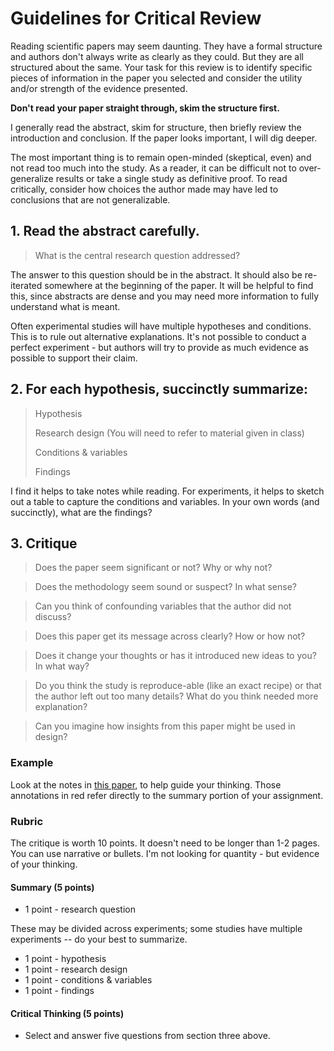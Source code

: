 # Guidelines for Critical Review

Reading scientific papers may seem daunting. They have a formal structure and authors don't always write as clearly as they could. But they are all structured about the same. Your task for this review is to identify specific pieces of information in the paper you selected and consider the utility and/or strength of the evidence presented.

**Don't read your paper straight through, skim the structure first.**

I generally read the abstract, skim for structure, then briefly review the introduction and conclusion. If the paper looks important, I will dig deeper.

The most important thing is to remain open-minded (skeptical, even) and not read too much into the study. As a reader, it can be difficult not to over-generalize results or take a single study as definitive proof. To read critically, consider how choices the author made may have led to conclusions that are not generalizable.

## 1. Read the abstract carefully.

> What is the central research question addressed?

The answer to this question should be in the abstract. It should also be re-iterated somewhere at the beginning of the paper. It will be helpful to find this, since abstracts are dense and you may need more information to fully understand what is meant.

Often experimental studies will have multiple hypotheses and conditions. This is to rule out alternative explanations. It's not possible to conduct a perfect experiment - but authors will try to provide as much evidence as possible to support their claim.

## 2. For each hypothesis, succinctly summarize:

>  Hypothesis
>
>  Research design (You will need to refer to material given in class)
>
> Conditions & variables
>
>  Findings

I find it helps to take notes while reading. For experiments, it helps to sketch out a table to capture the conditions and variables. In your own words (and succinctly), what are the findings?

## 3. Critique

> Does the paper seem significant or not? Why or why not?

> Does the methodology seem sound or suspect? In what sense?

> Can you think of confounding variables that the author did not discuss?

> Does this paper get its message across clearly? How or how not?

> Does it change your thoughts or has it introduced new ideas to you? In what way?

> Do you think the study is reproduce-able (like an exact recipe) or that the author left out too many details? What do you think needed more explanation?

> Can you imagine how insights from this paper might be used in design?

### Example
Look at the notes in [this paper](sauro_lewisCHI2011.pdf), to help guide your thinking. Those annotations in red refer directly to the summary portion of your assignment.

### Rubric

The critique is worth 10 points. It doesn't need to be longer than 1-2 pages. You can use narrative or bullets. I'm not looking for quantity - but evidence of your thinking.


#### Summary (5 points)
- 1 point - research question

These may be divided across experiments; some studies have multiple experiments -- do your best to summarize.

- 1 point - hypothesis
- 1 point - research design
- 1 point - conditions & variables
- 1 point - findings

#### Critical Thinking (5 points)

- Select and answer five questions from section three above.
